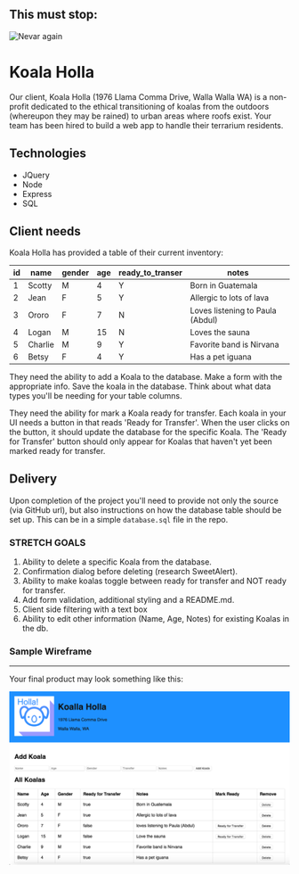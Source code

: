 ## This must stop:

![Nevar again](https://i.makeagif.com/media/8-22-2014/GO_DT4.gif)

# Koala Holla

Our client, Koala Holla (1976 Llama Comma Drive, Walla Walla WA) is a non-profit dedicated to the ethical transitioning of koalas from the outdoors (whereupon they may be rained) to urban areas where roofs exist. Your team has been hired to build a web app to handle their terrarium residents.

## Technologies

- JQuery
- Node
- Express
- SQL

## Client needs

Koala Holla has provided a table of their current inventory:

| id  | name    | gender | age | ready_to_transer | notes                            |
| --- | ------- | ------ | --- | ---------------- | -------------------------------- |
| 1   | Scotty  | M      | 4   | Y                | Born in Guatemala                |
| 2   | Jean    | F      | 5   | Y                | Allergic to lots of lava         |
| 3   | Ororo   | F      | 7   | N                | Loves listening to Paula (Abdul) |
| 4   | Logan   | M      | 15  | N                | Loves the sauna                  |
| 5   | Charlie | M      | 9   | Y                | Favorite band is Nirvana         |
| 6   | Betsy   | F      | 4   | Y                | Has a pet iguana                 |

They need the ability to add a Koala to the database. Make a form with the appropriate info. Save the koala in the database. Think about what data types you'll be needing for your table columns.

They need the ability for mark a Koala ready for transfer. Each koala in your UI needs a button in that reads 'Ready for Transfer'. When the user clicks on the button, it should update the database for the specific Koala. The 'Ready for Transfer' button should only appear for Koalas that haven't yet been marked ready for transfer.

## Delivery

Upon completion of the project you'll need to provide not only the source (via GitHub url), but also instructions on how the database table should be set up. This can be in a simple `database.sql` file in the repo.

### STRETCH GOALS

1. Ability to delete a specific Koala from the database.
2. Confirmation dialog before deleting (research SweetAlert).
3. Ability to make koalas toggle between ready for transfer and NOT ready for transfer.
4. Add form validation, additional styling and a README.md.
5. Client side filtering with a text box
6. Ability to edit other information (Name, Age, Notes) for existing Koalas in the db.

### Sample Wireframe

---

Your final product may look something like this:

![sample](sample.png)
